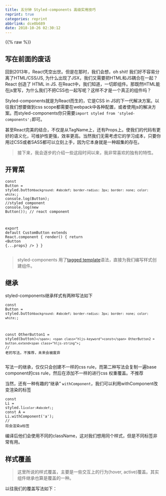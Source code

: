 ```yaml
---
title: 五分钟 Styled-components 高级实用技巧
reprint: true
categories: reprint
abbrlink: dce0b689
date: 2018-10-26 02:30:12
---
```


{{% raw %}}
<h2 id="articleHeader0">&#x5199;&#x5728;&#x524D;&#x9762;&#x7684;&#x5E9F;&#x8BDD;</h2><p>&#x56DE;&#x5230;2013&#x5E74;&#xFF0C;React&#x51ED;&#x7A7A;&#x51FA;&#x4E16;&#x3002;&#x4F46;&#x662F;&#x5728;&#x90A3;&#x65F6;&#xFF0C;&#x6211;&#x4EEC;&#x4F1A;&#x60F3;&#xFF0C;oh shit! &#x6211;&#x4EEC;&#x597D;&#x4E0D;&#x5BB9;&#x6613;&#x5206;&#x79BB;&#x4E86;HTML/CSS/JS, &#x4E3A;&#x4EC0;&#x4E48;&#x51FA;&#x73B0;&#x4E86;JSX&#xFF0C;&#x6211;&#x4EEC;&#x53C8;&#x9700;&#x8981;&#x628A;HTML&#x548C;JS&#x8026;&#x5408;&#x5728;&#x4E00;&#x8D77;&#xFF1F;React &#x521B;&#x9020;&#x4E86; HTML in JS. &#x5728;React&#x4E2D;&#xFF0C;&#x6211;&#x4EEC;&#x77E5;&#x9053;&#xFF0C;&#x4E00;&#x5207;&#x5373;&#x7EC4;&#x4EF6;&#x3002;&#x90A3;&#x65E2;&#x7136;HTML&#x80FD;&#x5728;js&#x91CC;&#x5199;&#xFF0C;&#x4E3A;&#x4EC0;&#x4E48;&#x6211;&#x4EEC;&#x4E0D;&#x628A;CSS&#x4E5F;&#x4E00;&#x8D77;&#x5199;&#x5462;&#xFF1F;&#x8FD9;&#x6837;&#x4E0D;&#x624D;&#x662F;&#x4E00;&#x4E2A;&#x771F;&#x6B63;&#x7684;&#x7EC4;&#x4EF6;&#x5417;&#xFF1F;</p><p>Styled-components&#x5C31;&#x662F;&#x4E3A;React&#x800C;&#x751F;&#x7684;&#xFF0C;&#x5B83;&#x662F;CSS in JS&#x7684;&#x4E0B;&#x4E00;&#x4EE3;&#x89E3;&#x51B3;&#x65B9;&#x6848;&#x3002;&#x4EE5;&#x5F80;&#x6211;&#x4EEC;&#x60F3;&#x8981;&#x505A;&#x5230;css scope&#x90FD;&#x9700;&#x8981;&#x5728;webpack&#x4E2D;&#x5404;&#x79CD;&#x914D;&#x7F6E;&#xFF0C;&#x6216;&#x8005;&#x4F7F;&#x7528;js&#x7684;&#x89E3;&#x51B3;&#x65B9;&#x6848;&#x3002;&#x800C;styled-components&#x4F60;&#x53EA;&#x9700;&#x8981;<code>import styled from &apos;styled-components&apos;;</code>&#x5373;&#x53EF;&#x3002;</p><p>&#x751A;&#x81F3;React&#x5B8C;&#x7F8E;&#x7684;&#x7ED3;&#x5408;&#xFF0C;&#x4E0D;&#x4EC5;&#x662F;&#x4ECE;TagName&#x4E0A;&#xFF0C;&#x8FD8;&#x6709;Props&#x4E0A;&#x3002;&#x4F7F;&#x6211;&#x4EEC;&#x7684;&#x4EE3;&#x7801;&#x6709;&#x66F4;&#x597D;&#x7684;&#x8BED;&#x4E49;&#x5316;&#xFF0C;&#x53EF;&#x7EF4;&#x62A4;&#x6027;&#x66F4;&#x5F3A;&#xFF0C;&#x6548;&#x7387;&#x66F4;&#x9AD8;&#x3002;&#x5F53;&#x7136;&#x6211;&#x4EEC;&#x65E0;&#x9700;&#x8003;&#x8651;&#x5B83;&#x7684;&#x5B66;&#x4E60;&#x6210;&#x672C;&#xFF0C;&#x53EA;&#x8981;&#x4F60;&#x7528;&#x8FC7;CSS&#x6216;&#x8005;SASS&#x90FD;&#x53EF;&#x4EE5;&#x7ACB;&#x523B;&#x4E0A;&#x624B;&#xFF0C;&#x56E0;&#x4E3A;&#x5B83;&#x672C;&#x8EAB;&#x5C31;&#x662F;&#x4E00;&#x79CD;&#x8D85;&#x96C6;&#x7684;&#x5B58;&#x5728;&#x3002;</p><blockquote>&#x63A5;&#x4E0B;&#x6765;&#xFF0C;&#x6211;&#x4F1A;&#x9010;&#x6B65;&#x7684;&#x4ECB;&#x7ECD;&#x4E00;&#x4E9B;&#x8FD9;&#x6BB5;&#x65F6;&#x95F4;&#x4EE5;&#x6765;&#xFF0C;&#x6211;&#x975E;&#x5E38;&#x559C;&#x6B22;&#x7684;&#x72EC;&#x6709;&#x7684;&#x7279;&#x6027;&#x3002;</blockquote><h2 id="articleHeader1">&#x5F00;&#x80C3;&#x83DC;</h2><div class="widget-codetool" style="display:none"><div class="widget-codetool--inner"><span class="selectCode code-tool" data-toggle="tooltip" data-placement="top" title="" data-original-title="&#x5168;&#x9009;"></span> <span type="button" class="copyCode code-tool" data-toggle="tooltip" data-placement="top" data-clipboard-text="const Button = styled.button`
  background: #abcdef;
  border-radius: 3px;
  border: none;
  color: white;
`;
console.log(Button); //styled component
console.log(new Button()); // react component 

export default CustomButton extends React.component {
    render() {
        return &lt;Button {...props} /&gt;
    }
}
" title="" data-original-title="&#x590D;&#x5236;"></span> <span type="button" class="saveToNote code-tool" data-toggle="tooltip" data-placement="top" title="" data-original-title="&#x653E;&#x8FDB;&#x7B14;&#x8BB0;"></span></div></div><pre class="javascript hljs"><code class="javascript"><span class="hljs-keyword">const</span> Button = styled.button<span class="hljs-string">`
  background: #abcdef;
  border-radius: 3px;
  border: none;
  color: white;
`</span>;
<span class="hljs-built_in">console</span>.log(Button); <span class="hljs-comment">//styled component</span>
<span class="hljs-built_in">console</span>.log(<span class="hljs-keyword">new</span> Button()); <span class="hljs-comment">// react component </span>

<span class="hljs-keyword">export</span> <span class="hljs-keyword">default</span> CustomButton extends React.component {
    render() {
        <span class="hljs-keyword">return</span> <span class="xml"><span class="hljs-tag">&lt;<span class="hljs-name">Button</span> {<span class="hljs-attr">...props</span>} /&gt;</span>
    }
}
</span></code></pre><blockquote>styled-components &#x7528;&#x4E86;<a href="http://es6.ruanyifeng.com/#docs/string#%E6%A0%87%E7%AD%BE%E6%A8%A1%E6%9D%BF" rel="nofollow noreferrer" target="_blank">tagged template</a>&#x8BED;&#x6CD5;&#xFF0C;&#x76F4;&#x63A5;&#x4E3A;&#x6211;&#x4EEC;&#x7F16;&#x5199;&#x6837;&#x5F0F;&#x521B;&#x5EFA;&#x7EC4;&#x4EF6;&#x3002;</blockquote><h2 id="articleHeader2">&#x7EE7;&#x627F;</h2><p>styled-components&#x7EE7;&#x627F;&#x6837;&#x5F0F;&#x6709;&#x4E24;&#x79CD;&#x5199;&#x6CD5;&#x5982;&#x4E0B;</p><div class="widget-codetool" style="display:none"><div class="widget-codetool--inner"><span class="selectCode code-tool" data-toggle="tooltip" data-placement="top" title="" data-original-title="&#x5168;&#x9009;"></span> <span type="button" class="copyCode code-tool" data-toggle="tooltip" data-placement="top" data-clipboard-text="const Button = styled.button`
  background: #abcdef;
  border-radius: 3px;
  border: none;
  color: white;
`;

const OtherButton1 = styled(button)``;
const OtherButton2 = button.extend``; // &#x8001;&#x7684;&#x5199;&#x6CD5;&#xFF0C;&#x4E0D;&#x63A8;&#x8350;&#xFF0C;&#x672A;&#x6765;&#x4F1A;&#x88AB;&#x5E9F;&#x5F03;" title="" data-original-title="&#x590D;&#x5236;"></span> <span type="button" class="saveToNote code-tool" data-toggle="tooltip" data-placement="top" title="" data-original-title="&#x653E;&#x8FDB;&#x7B14;&#x8BB0;"></span></div></div><pre class="javascript hljs"><code class="javascript"><span class="hljs-keyword">const</span> Button = styled.button<span class="hljs-string">`
  background: #abcdef;
  border-radius: 3px;
  border: none;
  color: white;
`</span>;

<span class="hljs-keyword">const</span> OtherButton1 = styled(button)<span class="hljs-string">``</span>;
<span class="hljs-keyword">const</span> OtherButton2 = button.extend<span class="hljs-string">``</span>; <span class="hljs-comment">// &#x8001;&#x7684;&#x5199;&#x6CD5;&#xFF0C;&#x4E0D;&#x63A8;&#x8350;&#xFF0C;&#x672A;&#x6765;&#x4F1A;&#x88AB;&#x5E9F;&#x5F03;</span></code></pre><p>&#x5199;&#x6CD5;&#x4E00;&#x7684;&#x7EE7;&#x627F;&#xFF0C;&#x4EC5;&#x4EC5;&#x53EA;&#x4F1A;&#x521B;&#x5EFA;&#x4E0D;&#x4E00;&#x6837;&#x7684;css rule&#xFF0C;&#x800C;&#x7B2C;&#x4E8C;&#x79CD;&#x5199;&#x6CD5;&#x4F1A;&#x590D;&#x5236;&#x4E00;&#x904D;base component&#x7684;css rule&#xFF0C;&#x7136;&#x540E;&#x5728;&#x6DFB;&#x52A0;&#x4E0D;&#x4E00;&#x6837;&#x7684;&#x8FDB;&#x884C;css &#x6743;&#x91CD;&#x8986;&#x76D6;&#x3002;&#x4E0D;&#x63A8;&#x8350;</p><p>&#x5F53;&#x7136;&#xFF0C;&#x8FD8;&#x6709;&#x4E00;&#x79CD;&#x6709;&#x8DA3;&#x7684;&#x201C;&#x7EE7;&#x627F;&#x201D; <code>withComponent</code>&#xFF0C;&#x6211;&#x4EEC;&#x53EF;&#x4EE5;&#x5229;&#x7528;withComponent&#x6539;&#x53D8;&#x6E32;&#x67D3;&#x7684;&#x6807;&#x7B7E;</p><div class="widget-codetool" style="display:none"><div class="widget-codetool--inner"><span class="selectCode code-tool" data-toggle="tooltip" data-placement="top" title="" data-original-title="&#x5168;&#x9009;"></span> <span type="button" class="copyCode code-tool" data-toggle="tooltip" data-placement="top" data-clipboard-text="const Li = styled.li`
    color:#abcdef;
`;
const A = Li.withComponent(&apos;a&apos;); // &#x5C06;&#x4F1A;&#x6E32;&#x67D3;a&#x6807;&#x7B7E;" title="" data-original-title="&#x590D;&#x5236;"></span> <span type="button" class="saveToNote code-tool" data-toggle="tooltip" data-placement="top" title="" data-original-title="&#x653E;&#x8FDB;&#x7B14;&#x8BB0;"></span></div></div><pre class="javascript hljs"><code class="javascript"><span class="hljs-keyword">const</span> Li = styled.li<span class="hljs-string">`
    color:#abcdef;
`</span>;
<span class="hljs-keyword">const</span> A = Li.withComponent(<span class="hljs-string">&apos;a&apos;</span>); <span class="hljs-comment">// &#x5C06;&#x4F1A;&#x6E32;&#x67D3;a&#x6807;&#x7B7E;</span></code></pre><p>&#x7F16;&#x8BD1;&#x540E;&#x4ED6;&#x4EEC;&#x4F1A;&#x4F7F;&#x7528;&#x4E0D;&#x540C;&#x7684;className&#xFF0C;&#x8FD9;&#x5BF9;&#x6211;&#x4EEC;&#x60F3;&#x7528;&#x540C;&#x4E2A;&#x6837;&#x5F0F;&#xFF0C;&#x4F46;&#x662F;&#x4E0D;&#x540C;&#x6807;&#x7B7E;&#x975E;&#x5E38;&#x6709;&#x7528;&#x3002;</p><h2 id="articleHeader3">&#x6837;&#x5F0F;&#x8986;&#x76D6;</h2><blockquote>&#x8FD9;&#x91CC;&#x6240;&#x8BF4;&#x7684;&#x6837;&#x5F0F;&#x8986;&#x76D6;&#xFF0C;&#x4E3B;&#x8981;&#x662F;&#x4E00;&#x4E9B;&#x4EA4;&#x4E92;&#x4E0A;&#x7684;&#x884C;&#x4E3A;(hover, active)&#x8986;&#x76D6;&#x3002;&#x5176;&#x5B9E;&#x7EC4;&#x4EF6;&#x7EE7;&#x627F;&#x4E5F;&#x7B97;&#x662F;&#x8986;&#x76D6;&#x7684;&#x4E00;&#x79CD;&#x3002;</blockquote><p>&#x4EE5;&#x5F80;&#x6211;&#x4EEC;&#x7684;&#x8986;&#x76D6;&#x5199;&#x6CD5;&#x5982;&#x4E0B;&#xFF1A;</p><div class="widget-codetool" style="display:none"><div class="widget-codetool--inner"><span class="selectCode code-tool" data-toggle="tooltip" data-placement="top" title="" data-original-title="&#x5168;&#x9009;"></span> <span type="button" class="copyCode code-tool" data-toggle="tooltip" data-placement="top" data-clipboard-text="const ListItem = styled.li`
  padding: 0;
  height: 48px;
  
  &amp;.left-item-focus {
    .left-link {
       background: ${props =&gt; props.color};
    }
  }
  &amp;:hover {
     .left-icon {
        color: #9e9e9e; // 500
     }
  }
`;" title="" data-original-title="&#x590D;&#x5236;"></span> <span type="button" class="saveToNote code-tool" data-toggle="tooltip" data-placement="top" title="" data-original-title="&#x653E;&#x8FDB;&#x7B14;&#x8BB0;"></span></div></div><pre class="javascript hljs"><code class="JavaScript"><span class="hljs-keyword">const</span> ListItem = styled.li<span class="hljs-string">`
  padding: 0;
  height: 48px;
  
  &amp;.left-item-focus {
    .left-link {
       background: <span class="hljs-subst">${props =&gt; props.color}</span>;
    }
  }
  &amp;:hover {
     .left-icon {
        color: #9e9e9e; // 500
     }
  }
`</span>;</code></pre><p>&#x800C;&#x5728;styled&#x4E2D;&#xFF0C;&#x6211;&#x4EEC;&#x53EF;&#x4EE5;&#x4F7F;&#x7528;styled-components &#x7EC4;&#x4EF6;&#x65B9;&#x5F0F;&#x5BF9;&#x6211;&#x4EEC;&#x7684;DOM&#x8FDB;&#x884C;&#x5F15;&#x7528;&#xFF0C;&#x4ECE;&#x800C;&#x8986;&#x76D6;&#x6837;&#x5F0F;&#xFF0C;&#x5982;&#x4E0B;</p><div class="widget-codetool" style="display:none"><div class="widget-codetool--inner"><span class="selectCode code-tool" data-toggle="tooltip" data-placement="top" title="" data-original-title="&#x5168;&#x9009;"></span> <span type="button" class="copyCode code-tool" data-toggle="tooltip" data-placement="top" data-clipboard-text="const Icon = styled.span`
    color: red;
`;

const ListItem = styled.li`

    &amp;:hover ${Icon} {
        color: green;
    }
`;" title="" data-original-title="&#x590D;&#x5236;"></span> <span type="button" class="saveToNote code-tool" data-toggle="tooltip" data-placement="top" title="" data-original-title="&#x653E;&#x8FDB;&#x7B14;&#x8BB0;"></span></div></div><pre class="javascript hljs"><code class="JavaScript"><span class="hljs-keyword">const</span> Icon = styled.span<span class="hljs-string">`
    color: red;
`</span>;

<span class="hljs-keyword">const</span> ListItem = styled.li<span class="hljs-string">`

    &amp;:hover <span class="hljs-subst">${Icon}</span> {
        color: green;
    }
`</span>;</code></pre><p>&#x8FD9;&#x4F9D;&#x65E7;&#x662F;&#x6211;&#x4EEC;&#x8FC7;&#x53BB;&#x7684;&#x601D;&#x8DEF;&#x6765;&#x8986;&#x76D6;&#x6837;&#x5F0F;&#xFF0C;&#x53EA;&#x662F;&#x6211;&#x4EEC;&#x628A;&#x9009;&#x62E9;&#x5668;&#x76F4;&#x63A5;&#x4F7F;&#x7528;<code>styled</code>&#x7EC4;&#x4EF6;&#x5F15;&#x7528;&#x7F62;&#x4E86;&#x3002;&#x62E5;&#x6709;&#x8FD9;&#x6837;&#x7684;&#x63A5;&#x53E3;&#xFF0C;&#x5C31;&#x66F4;&#x52A0;&#x8BA9;&#x6211;&#x4EEC;&#x65E0;&#x9700;&#x53BB;&#x601D;&#x8003;&#x9700;&#x8981;&#x7ED9;&#x7EC4;&#x4EF6;&#x53D6;&#x4EC0;&#x4E48;className&#x6216;&#x8005;id&#xFF0C;&#x4ECE;&#x800C;&#x8FBE;&#x5230;&#x8986;&#x76D6;&#x6837;&#x5F0F;&#x7684;&#x505A;&#x6CD5;&#x3002;&#x7136;&#x800C;&#x8FD8;&#x6709;&#x6211;&#x6700;&#x559C;&#x6B22;&#x7684;&#x53E6;&#x5916;&#x4E00;&#x79CD;&#x5199;&#x6CD5;&#x3002;</p><blockquote>TIPS&#xFF1A;&#x7EC4;&#x4EF6;&#x7684;&#x5F15;&#x7528;&#x5FC5;&#x987B;&#x662F;styled-components&#x5305;&#x88C5;&#x540E;&#x7684;&#x7EC4;&#x4EF6;&#xFF0C;&#x76F4;&#x63A5;&#x662F;react&#x7684;&#x4F1A;&#x62A5;&#x9519;</blockquote><div class="widget-codetool" style="display:none"><div class="widget-codetool--inner"><span class="selectCode code-tool" data-toggle="tooltip" data-placement="top" title="" data-original-title="&#x5168;&#x9009;"></span> <span type="button" class="copyCode code-tool" data-toggle="tooltip" data-placement="top" data-clipboard-text="const ListItem = styled.li``;

const Icon = styled.span`
    color: red;
    
    ${ListItem}:hover &amp; { // &amp; &#x4EE3;&#x8868;icon&#x7EC4;&#x4EF6;
        color: green;
    }
`;" title="" data-original-title="&#x590D;&#x5236;"></span> <span type="button" class="saveToNote code-tool" data-toggle="tooltip" data-placement="top" title="" data-original-title="&#x653E;&#x8FDB;&#x7B14;&#x8BB0;"></span></div></div><pre class="javascript hljs"><code class="JavaScript"><span class="hljs-keyword">const</span> ListItem = styled.li<span class="hljs-string">``</span>;

<span class="hljs-keyword">const</span> Icon = styled.span<span class="hljs-string">`
    color: red;
    
    <span class="hljs-subst">${ListItem}</span>:hover &amp; { // &amp; &#x4EE3;&#x8868;icon&#x7EC4;&#x4EF6;
        color: green;
    }
`</span>;</code></pre><p>&#x8FD9;&#x6BB5;&#x4EE3;&#x7801;&#x5B9E;&#x73B0;&#x7684;&#x662F;&#x4E00;&#x6837;&#x7684;&#x529F;&#x80FD;&#xFF0C;&#x53EA;&#x662F;&#x6211;&#x4EEC;&#x601D;&#x8DEF;&#x8F6C;&#x6362;&#x4E86;&#x4E00;&#x4E0B;&#x3002;&#x53EF;&#x4EE5;&#x53D1;&#x73B0;&#x8FD9;&#x6837;&#x7684;&#x4EE3;&#x7801;&#x66F4;&#x52A0;&#x6CA1;&#x6709;&#x4FB5;&#x5165;&#x6027;&#x3002;&#x66F4;&#x52A0;&#x7B26;&#x5408;&#x5F00;&#x653E;&#x5C01;&#x95ED;&#x539F;&#x5219;&#xFF0C;&#x5F53;&#x6211;&#x4EEC;&#x4E0D;&#x9700;&#x8981;&#x8FD9;&#x4E2A;Icon&#x7EC4;&#x4EF6;&#x65F6;&#xFF0C;&#x76F4;&#x63A5;&#x628A;&#x8FD9;&#x4E2A;Icon&#x5220;&#x9664;&#x5373;&#x53EF;&#xFF0C;&#x6211;&#x4EEC;&#x4E0D;&#x7528;&#x53BB;&#x7236;&#x7EC4;&#x4EF6;&#x91CC;&#x5BFB;&#x627E;&#x4E0E;&#x8BE5;&#x7EC4;&#x4EF6;&#x6709;&#x5173;&#x7684;&#x6837;&#x5F0F;&#xFF0C;&#x4E0D;&#x5BB9;&#x6613;&#x9020;&#x6210;&#x6837;&#x5F0F;&#x6C61;&#x67D3;&#x3002;&#x7A81;&#x7136;&#x89C9;&#x5F97;&#x773C;&#x524D;&#x4E00;&#x4EAE;&#xFF0C;&#x6709;&#x6728;&#x6709;&#xFF01;</p><p>&#x5F53;&#x7136;&#x8FD9;&#x79CD;&#x201C;&#x5B50;&#x7EC4;&#x4EF6;&#x5F15;&#x7528;&#x7236;&#x7EA7;&#x201D;&#x7684;&#x529F;&#x80FD;&#xFF0C;&#x8FD8;&#x6709;&#x66F4;&#x52A0;&#x5E7F;&#x6CDB;&#x7684;&#x5F15;&#x7528;&#x3002;&#x4F60;&#x53EF;&#x4EE5;&#x9009;&#x62E9;&#x8BE5;DOM&#x4EFB;&#x4F55;parent&#xFF0C;&#x518D;&#x5BF9;&#x81EA;&#x5DF1;&#x8FDB;&#x884C;&#x6837;&#x5F0F;&#x7684;&#x8986;&#x76D6;&#x3002;&#x5982;&#x4E0B;&#xFF1A;</p><div class="widget-codetool" style="display:none"><div class="widget-codetool--inner"><span class="selectCode code-tool" data-toggle="tooltip" data-placement="top" title="" data-original-title="&#x5168;&#x9009;"></span> <span type="button" class="copyCode code-tool" data-toggle="tooltip" data-placement="top" data-clipboard-text="const Icon = styled.span`
    color: red;
    
    html.ie-8 &amp; {
        // fuck ie8
        color: blue;
    }
    body.xxx &amp; {
        color: green;
    }
`;" title="" data-original-title="&#x590D;&#x5236;"></span> <span type="button" class="saveToNote code-tool" data-toggle="tooltip" data-placement="top" title="" data-original-title="&#x653E;&#x8FDB;&#x7B14;&#x8BB0;"></span></div></div><pre class="javascript hljs"><code class="JavaScript"><span class="hljs-keyword">const</span> Icon = styled.span<span class="hljs-string">`
    color: red;
    
    html.ie-8 &amp; {
        // fuck ie8
        color: blue;
    }
    body.xxx &amp; {
        color: green;
    }
`</span>;</code></pre><p>&#x5F53;&#x4EFB;&#x4F55;&#x7236;&#x7EA7;&#x5E26;&#x6709;class&#x90FD;&#x4F1A;&#x8986;&#x76D6;Icon&#x7684;&#x6837;&#x5F0F;&#x3002;&#x8FD9;&#x79CD;&#x201C;&#x5B50;&#x7EC4;&#x4EF6;&#x5F15;&#x7528;&#x7236;&#x7EA7;&#x201D;&#x7684;&#x529F;&#x80FD;&#x4E5F;&#x662F;&#x6211;&#x6700;&#x559C;&#x6B22;&#x7684;&#x529F;&#x80FD;&#x6CA1;&#x6709;&#x4E4B;&#x4E00;&#x3002;</p><p>&#x5728;&#x4E0A;&#x9762;&#x53EF;&#x4EE5;&#x770B;&#x89C1;&#x6211;&#x4EEC;&#x5927;&#x91CF;&#x4F7F;&#x7528;&#x4E86;<code>&amp;</code>&#x4F5C;&#x4E3A;&#x9009;&#x62E9;&#x5668;&#xFF0C;&#x800C;<code>&amp;</code>&#x8FD8;&#x6709;&#x53E6;&#x5916;&#x7684;&#x6280;&#x5DE7;&#x3002;</p><div class="widget-codetool" style="display:none"><div class="widget-codetool--inner"><span class="selectCode code-tool" data-toggle="tooltip" data-placement="top" title="" data-original-title="&#x5168;&#x9009;"></span> <span type="button" class="copyCode code-tool" data-toggle="tooltip" data-placement="top" data-clipboard-text="const Example = styled.li`
    color: red; 
    &amp; {
        color:blue;
    }
    
    &amp;&amp; {
        color: green;
    }
`;" title="" data-original-title="&#x590D;&#x5236;"></span> <span type="button" class="saveToNote code-tool" data-toggle="tooltip" data-placement="top" title="" data-original-title="&#x653E;&#x8FDB;&#x7B14;&#x8BB0;"></span></div></div><pre class="javascript hljs"><code class="JavaScript"><span class="hljs-keyword">const</span> Example = styled.li<span class="hljs-string">`
    color: red; 
    &amp; {
        color:blue;
    }
    
    &amp;&amp; {
        color: green;
    }
`</span>;</code></pre><p>&#x5927;&#x5BB6;&#x53EF;&#x4EE5;&#x731C;&#x731C;&#xFF0C;&#x8FD9;&#x6700;&#x7EC8;&#x4F1A;&#x6E32;&#x67D3;&#x6210;&#x4EC0;&#x4E48;&#xFF1F;</p><div class="widget-codetool" style="display:none"><div class="widget-codetool--inner"><span class="selectCode code-tool" data-toggle="tooltip" data-placement="top" title="" data-original-title="&#x5168;&#x9009;"></span> <span type="button" class="copyCode code-tool" data-toggle="tooltip" data-placement="top" data-clipboard-text="&lt;li class=&apos;sc-gzVnrw fmpfVE&apos;&gt;&lt;/li&gt;" title="" data-original-title="&#x590D;&#x5236;"></span> <span type="button" class="saveToNote code-tool" data-toggle="tooltip" data-placement="top" title="" data-original-title="&#x653E;&#x8FDB;&#x7B14;&#x8BB0;"></span></div></div><pre class="xml hljs"><code class="html" style="word-break:break-word;white-space:initial"><span class="hljs-tag">&lt;<span class="hljs-name">li</span> <span class="hljs-attr">class</span>=<span class="hljs-string">&apos;sc-gzVnrw fmpfVE&apos;</span>&gt;</span><span class="hljs-tag">&lt;/<span class="hljs-name">li</span>&gt;</span></code></pre><p>&#x6700;&#x7EC8;&#x4F1A;&#x7F16;&#x8BD1;&#x6210;&#x5982;&#x4E0B;class&#xFF0C;&#x4F46;&#x662F;&#x6211;&#x4EEC;&#x7684;&#x4E00;&#x4E2A;<code>&amp;</code>&#x5C31;&#x4EE3;&#x8868;&#x4E00;&#x4E2A;<code>class</code>&#x6743;&#x91CD;&#x4E5F;&#x5C31;&#x662F;&#x8BF4;&#x6211;&#x4EEC;&#x6700;&#x540E;&#x4F1A;&#x6E32;&#x67D3;&#x539F;&#x8C05;&#x8272;&#xFF0C;&#x539F;&#x56E0;&#x662F;li&#x88AB;&#x4F5C;&#x7528;&#x4E8E;&#x4E86;<code>.fmpfVE.fmpfVE</code>&#x6837;&#x5F0F;&#x8868;&#x3002;&#x8FD9;&#x4E2A;&#x529F;&#x80FD;&#x975E;&#x5E38;&#x6709;&#x7528;&#xFF0C;&#x6BD4;&#x5982;&#x5728;&#x4F60;&#x4F7F;&#x7528;&#x7B2C;&#x4E09;&#x65B9;&#x7EC4;&#x4EF6;&#x60F3;&#x8981;&#x8986;&#x76D6;&#x5B83;&#x7684;&#x6837;&#x5F0F;&#x7684;&#x65F6;&#x5019;&#xFF0C;&#x6211;&#x4EEC;&#x5C31;&#x53EF;&#x4EE5;&#x52A0;&#x591A;&#x4E2A;<code>&amp;</code>&#x6765;&#x63D0;&#x9AD8;&#x6837;&#x5F0F;&#x6743;&#x91CD;&#xFF0C;&#x4ECE;&#x800C;&#x8986;&#x76D6;&#x7B2C;&#x4E09;&#x65B9;&#x7EC4;&#x4EF6;&#x7684;&#x6837;&#x5F0F;</p><h2 id="articleHeader4">Theme</h2><p>&#x5173;&#x4E8E;Theme&#x53EA;&#x60F3;&#x8BF4;&#x4E00;&#x70B9;&#xFF0C;&#x90A3;&#x5C31;&#x662F;&#x7ED3;&#x5408;&#x7B2C;&#x4E09;&#x65B9;&#x7EC4;&#x4EF6;&#x5E94;&#x8BE5;&#x5982;&#x4F55;&#x4F20;&#x5165;Theme&#x5462;&#xFF1F;&#x6211;&#x4EEC;&#x6709;&#x4E00;&#x4E2A;&#x7B80;&#x5355;&#x7684;&#x6280;&#x5DE7;&#x3002;&#x6BD4;&#x5982;&#x4F7F;&#x7528;&#x4E86;Material-UI&#xFF0C;&#x5982;&#x679C;&#x6211;&#x4EEC;&#x9700;&#x8981;&#x57FA;&#x4E8E;&#x5B83;&#x62D3;&#x5C55;&#x6211;&#x4EEC;&#x81EA;&#x5DF1;&#x7684;&#x7EC4;&#x4EF6;&#xFF0C;&#x5E76;&#x4E14;&#x9700;&#x8981;&#x6837;&#x5F0F;&#x3002;</p><div class="widget-codetool" style="display:none"><div class="widget-codetool--inner"><span class="selectCode code-tool" data-toggle="tooltip" data-placement="top" title="" data-original-title="&#x5168;&#x9009;"></span> <span type="button" class="copyCode code-tool" data-toggle="tooltip" data-placement="top" data-clipboard-text="const ThemeProvider: React.SFC&lt;ThemeProviderProps&gt; = ({ themeName, children }) =&gt; {
  const theme = themes[themeName];
  return (
    &lt;StyledThemeProvider theme={theme}&gt;
      &lt;MuiThemeProvider theme={theme}&gt;
        {React.Children.only(children)}
      &lt;/MuiThemeProvider&gt;
    &lt;/StyledThemeProvider&gt;
  );
};" title="" data-original-title="&#x590D;&#x5236;"></span> <span type="button" class="saveToNote code-tool" data-toggle="tooltip" data-placement="top" title="" data-original-title="&#x653E;&#x8FDB;&#x7B14;&#x8BB0;"></span></div></div><pre class="javascript hljs"><code class="JavaScript"><span class="hljs-keyword">const</span> ThemeProvider: React.SFC&lt;ThemeProviderProps&gt; = <span class="hljs-function">(<span class="hljs-params">{ themeName, children }</span>) =&gt;</span> {
  <span class="hljs-keyword">const</span> theme = themes[themeName];
  <span class="hljs-keyword">return</span> (
    <span class="xml"><span class="hljs-tag">&lt;<span class="hljs-name">StyledThemeProvider</span> <span class="hljs-attr">theme</span>=<span class="hljs-string">{theme}</span>&gt;</span>
      <span class="hljs-tag">&lt;<span class="hljs-name">MuiThemeProvider</span> <span class="hljs-attr">theme</span>=<span class="hljs-string">{theme}</span>&gt;</span>
        {React.Children.only(children)}
      <span class="hljs-tag">&lt;/<span class="hljs-name">MuiThemeProvider</span>&gt;</span>
    <span class="hljs-tag">&lt;/<span class="hljs-name">StyledThemeProvider</span>&gt;</span></span>
  );
};</code></pre><p>&#x4E4B;&#x540E;&#x53EA;&#x9700;&#x8981;&#x628A;&#x6211;&#x4EEC;&#x9700;&#x8981;&#x8C03;&#x7528;&#x7684;&#x7EC4;&#x4EF6;&#x4F7F;&#x7528;styled-components&#x63D0;&#x4F9B;&#x7684;<code>withTheme</code>&#x5305;&#x88C5;&#x4E00;&#x4E0B;&#x6211;&#x4EEC;&#x7684;&#x7EC4;&#x4EF6;&#x6765;&#x83B7;&#x53D6;&#x6211;&#x4EEC;&#x7684;theme&#x3002;</p><p>&#x8FD9;&#x6837;&#x65E2;&#x53EF;&#x4EE5;&#x5728;&#x6211;&#x4EEC;&#x7684;styled-components&#x91CC;&#x53D6;&#x5230;theme&#xFF0C;material&#x91CC;&#x4E5F;&#x53EF;&#x4EE5;&#x4E86;&#x3002;</p><blockquote>&#x4EE5;&#x4E0A;&#x5C31;&#x662F;&#x6211;&#x4EEC;&#x6240;&#x6709;&#x7684;&#x6280;&#x5DE7;&#x4E86;&#xFF0C; &#x770B;&#x4E86;&#x8FD9;&#x4E48;&#x591A;&#x6709;&#x610F;&#x601D;&#x7684;&#x9ED1;&#x79D1;&#x6280;&#xFF0C;&#x96BE;&#x9053;&#x4F60;&#x8FD8;&#x4E0D;&#x7231;&#x4E0A;styled-components&#x5417;&#xFF1F;</blockquote><p>&#x4E2A;&#x4EBA;&#x7F51;&#x7AD9; <a href="http://www.meckodo.com" rel="nofollow noreferrer" target="_blank">http://www.meckodo</a></p><p>Github: <a href="https://github.com/MeCKodo" rel="nofollow noreferrer" target="_blank">https://github.com/MeCKodo</a></p>
{{% /raw %}}

# 版权声明
本文资源来源互联网，仅供学习研究使用，版权归该资源的合法拥有者所有，
本文仅用于学习、研究和交流目的。转载请注明出处、完整链接以及原作者。
原作者若认为本站侵犯了您的版权，请联系我们，我们会立即删除！

## 原文标题
五分钟 Styled-components 高级实用技巧

## 原文链接
[https://segmentfault.com/a/1190000016246882](https://segmentfault.com/a/1190000016246882)

